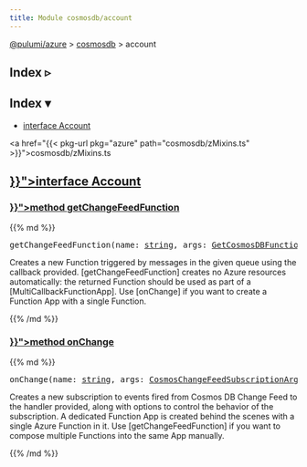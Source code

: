```yaml
---
title: Module cosmosdb/account
---
```


<!-- WARNING: this page was generated by a tool. Do not edit it by hand. -->
<!-- To change it, please see https://github.com/pulumi/docs/tree/master/tools/tscdocgen. -->

<a href="../../">@pulumi/azure</a> &gt; <a href="../">cosmosdb</a> &gt; account

<div class="toggleVisible">
<div class="collapsed">
<h2 class="pdoc-module-header toggleButton" title="Click to show Index">Index ▹</h2>
</div>
<div class="expanded">
<h2 class="pdoc-module-header toggleButton" title="Click to hide Index">Index ▾</h2>
<div class="pdoc-module-contents">
<ul>
<li><a href="#Account">interface Account</a></li>
</ul>

<a href="{{< pkg-url pkg="azure" path="cosmosdb/zMixins.ts" >}}">cosmosdb/zMixins.ts</a> 
</div>
</div>
</div>


<h2 class="pdoc-module-header" id="Account">
<a class="pdoc-member-name" href="{{< pkg-url pkg="azure" path="cosmosdb/zMixins.ts#L141" >}}">interface <b>Account</b></a>
</h2>
<div class="pdoc-module-contents">
<h3 class="pdoc-member-header" id="Account-getChangeFeedFunction">
<a class="pdoc-child-name" href="{{< pkg-url pkg="azure" path="cosmosdb/zMixins.ts#L157" >}}">method <b>getChangeFeedFunction</b></a>
</h3>
<div class="pdoc-member-contents">
{{% md %}}

<pre class="highlight"><span class='kd'></span>getChangeFeedFunction(name: <span class='kd'><a href='https://developer.mozilla.org/en-US/docs/Web/JavaScript/Reference/Global_Objects/String'>string</a></span>, args: <a href='#GetCosmosDBFunctionArgs'>GetCosmosDBFunctionArgs</a>): <a href='#CosmosDBFunction'>CosmosDBFunction</a></pre>


Creates a new Function triggered by messages in the given queue using the callback provided.
[getChangeFeedFunction] creates no Azure resources automatically: the returned Function should be used as
part of a [MultiCallbackFunctionApp]. Use [onChange] if you want to create a Function App with a single
Function.

{{% /md %}}
</div>
<h3 class="pdoc-member-header" id="Account-onChange">
<a class="pdoc-child-name" href="{{< pkg-url pkg="azure" path="cosmosdb/zMixins.ts#L148" >}}">method <b>onChange</b></a>
</h3>
<div class="pdoc-member-contents">
{{% md %}}

<pre class="highlight"><span class='kd'></span>onChange(name: <span class='kd'><a href='https://developer.mozilla.org/en-US/docs/Web/JavaScript/Reference/Global_Objects/String'>string</a></span>, args: <a href='#CosmosChangeFeedSubscriptionArgs'>CosmosChangeFeedSubscriptionArgs</a>, opts?: <a href='/docs/reference/pkg/nodejs/pulumi/pulumi/#ComponentResourceOptions'>pulumi.ComponentResourceOptions</a>): <a href='#CosmosChangeFeedSubscription'>CosmosChangeFeedSubscription</a></pre>


Creates a new subscription to events fired from Cosmos DB Change Feed to the handler provided, along
with options to control the behavior of the subscription.
A dedicated Function App is created behind the scenes with a single Azure Function in it. Use [getChangeFeedFunction] if you
want to compose multiple Functions into the same App manually.

{{% /md %}}
</div>
</div>
